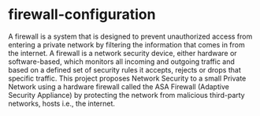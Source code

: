 # firewall-configuration
 A firewall is a system that is designed to prevent unauthorized access from entering a private network by filtering the information that comes in from the internet. A firewall is a network security device, either hardware or software-based, which monitors all incoming and outgoing traffic and based on a defined set of security rules it accepts, rejects or drops that specific traffic.  This project proposes Network Security to a small Private Network using a hardware firewall called the ASA Firewall (Adaptive Security Appliance) by protecting the network from malicious third-party networks, hosts i.e., the internet.
